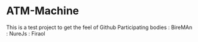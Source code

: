 # ATM-Machine
This is a test project to get the feel of Github
Participating bodies 
: BireMAn
: NureJs
: Firaol
